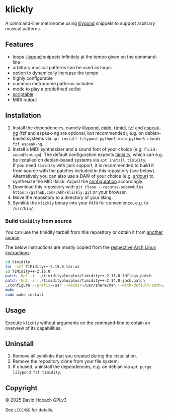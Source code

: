 # klickly

A command-line metronome using [lilypond](https://lilypond.org/) snippets to support arbitrary musical patterns.

## Features

- loops [lilypond](https://lilypond.org/) snippets infinitely at the tempo given on the command-line
- arbitrary musical patterns can be used as loops
- option to dynamically increase the tempo
- highly configurable
- common metronome patterns included
- mode to play a predefined setlist
- [scriptable](https://github.com/3hhh/klickly/tree/master/scripts)
- MIDI output

## Installation

1. Install the dependencies, namely [lilypond](https://lilypond.org/), [mido](https://github.com/mido/mido), [rtmidi](https://github.com/SpotlightKid/python-rtmidi), [fzf](https://github.com/junegunn/fzf/) and [espeak-ng](https://github.com/espeak-ng/espeak-ng) (fzf and espeak-ng are optional, but recommended), e.g. on debian-based systems via `apt install lilypond python3-mido python3-rtmidi fzf espeak-ng`.
2. Install a MIDI synthesizer and a sound font of your choice (e.g. `fluid-soundfont-gm`). The default configuration expects [timidity](https://timidity.sourceforge.net/), which can e.g. be installed on debian-based systems via `apt install timidity`.  
If you need `timidity` with jack support, it is recommended to build it from source with the patches included in this repository (see below).  
Alternatively you can also use a DAW of your choice (e.g. [ardour](https://manual.ardour.org/plugins-instruments/)) to synthesize the MIDI klick. Adjust the [configuration](./klickly.conf) accordingly.
3. Download this repository with `git clone --recurse-submodules https://github.com/3hhh/klickly.git` or your browser.
4. Move the repository to a directory of your liking.
5. Symlink the `klickly` binary into your `PATH` for convenience, e.g. to `/usr/bin/`.

### Build `timidity` from source

You can use the timidity tarball from this repository or obtain it from [another source](https://timidity.sourceforge.net/).

The below instructions are mostly copied from the [respective Arch Linux instructions](https://gitlab.archlinux.org/archlinux/packaging/packages/timidityplusplus/-/blob/main/PKGBUILD):

```bash
cd timidity
tar -xvf TiMidity++-2.15.0.tar.xz
cd TiMidity++-2.15.0
patch -Np1 -i ../timidityplusplus/timidity++-2.15.0-ldflags.patch
patch -Np1 -i ../timidityplusplus/timidity++-2.14.0-jack.patch
./configure --prefix=/usr --mandir=/usr/share/man --with-default-path=/etc/timidity/ --enable-server --enable-alsaseq --enable-spectrogram --enable-network --enable-xft --enable-audio=alsa,ao,vorbis,flac,jack --enable-dynamic=ncurses,tcltk,vt100
make
sudo make install
```

## Usage

Execute `klickly` without arguments on the command-line to obtain an overview of its capabilities.

## Uninstall

1. Remove all symlinks that you created during the installation.
2. Remove the repository clone from your file system.
3. If unused, uninstall the dependencies, e.g. on debian via `apt purge lilypond fzf timidity`.

## Copyright

© 2025 David Hobach
GPLv3

See `LICENSE` for details.
